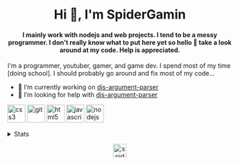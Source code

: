 <h1 align="center">Hi 👋, I'm SpiderGamin</h1>
<h4 align="center">I mainly work with nodejs and web projects. I tend to be a messy programmer. 
I don't really know what to put here yet so hello 👋 take a look around at my code. Help is appreciated.</h4>
<p>I'm a programmer, youtuber, gamer, and game dev. I spend most of my time [doing school]. I should probably go around and fix most of my code...</p>


- 🔭 I’m currently working on [djs-argument-parser](https://github.com/spidergamin/djs-argument-parser)
- 🤝 I’m looking for help with [djs-argument-parser](https://github.com/spidergamin/djs-argument-parser)

<p align="left">
  <img src="https://devicons.github.io/devicon/devicon.git/icons/css3/css3-original-wordmark.svg" alt="css3" width="40" height="40"/>
  <img src="https://www.vectorlogo.zone/logos/git-scm/git-scm-icon.svg" alt="git" width="40" height="40"/>
  <img src="https://devicons.github.io/devicon/devicon.git/icons/html5/html5-original-wordmark.svg" alt="html5" width="40" height="40"/>
  <img src="https://devicons.github.io/devicon/devicon.git/icons/javascript/javascript-original.svg" alt="javascript" width="40" height="40"/>
  <img src="https://devicons.github.io/devicon/devicon.git/icons/nodejs/nodejs-original-wordmark.svg" alt="nodejs" width="40" height="40"/>
</p>
<details>
<summary>Stats</summary>
<br>
<p align="center">
  <img src="https://komarev.com/ghpvc/?username=spidergamin" alt="spidergamin" />
</p>
<p><img align="left" src="https://github-readme-stats.vercel.app/api/top-langs/?username=spidergamin&hide=html&theme=dark" alt="spidergamin"/></p>
<p>&nbsp;<img align="center" src="https://github-readme-stats.vercel.app/api?username=spidergamin&show_icons=true&theme=dark" alt="spidergamin" /></p>
</details>

<p align="center"> 
<a href="https://twitter.com/SpiderGaming0" target="blank"><img align="center" src="https://cdn.jsdelivr.net/npm/simple-icons@3.0.1/icons/twitter.svg" alt="spidergaming0" height="30" width="30" /></a>
</p>
